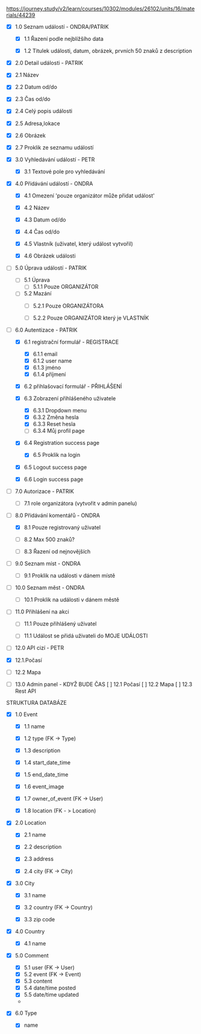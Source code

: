 https://journey.study/v2/learn/courses/10302/modules/26102/units/16/materials/44239

- [x] 1.0 Seznam událostí - ONDRA/PATRIK
  - [x] 1.1 Řazení podle nejblížšího data
  - [x] 1.2 Titulek události, datum, obrázek, prvních 50 znaků z description


- [x] 2.0 Detail události - PATRIK
-   [x] 2.1 Název
-   [x] 2.2 Datum od/do
-   [x] 2.3 Čas od/do
-   [x] 2.4 Celý popis události
-   [x] 2.5 Adresa,lokace
-   [x] 2.6 Obrázek
-   [x] 2.7 Proklik ze seznamu událostí


- [x] 3.0 Vyhledávání událostí - PETR
  - [x] 3.1 Textové pole pro vyhledávání


- [x] 4.0 Přidávání událostí - ONDRA
  - [x] 4.1 Omezení 'pouze organizátor může přidat událost'
  - [x] 4.2 Název
  - [x] 4.3 Datum od/do
  - [x] 4.4 Čas od/do
  - [x] 4.5 Vlastník (uživatel, který událost vytvořil)
  - [x] 4.6 Obrázek události


- [ ] 5.0 Úprava událostí - PATRIK
  - [ ] 5.1 Úprava 
    - [ ] 5.1.1 Pouze ORGANIZÁTOR
  - [ ] 5.2 Mazání 
    - [ ] 5.2.1 Pouze ORGANIZÁTORA
    - [ ] 5.2.2 Pouze ORGANIZÁTOR který je VLASTNÍK


- [ ] 6.0 Autentizace - PATRIK
  - [x] 6.1 registrační formulář - REGISTRACE
    - [x] 6.1.1  email
    - [x] 6.1.2  user name
    - [x] 6.1.3  jméno
    - [x] 6.1.4  příjmení
  - [x] 6.2 přihlašovací formulář - PŘIHLÁŠENÍ
  - [x] 6.3 Zobrazení přihlášeného uživatele
    - [x] 6.3.1 Dropdown menu
    - [x] 6.3.2 Změna hesla
    - [x] 6.3.3 Reset hesla
    - [ ] 6.3.4 Můj profil page
  - [x] 6.4 Registration success page
    - [x] 6.5 Proklik na login
  - [x] 6.5 Logout success page
  - [x] 6.6 Login success page


- [ ] 7.0 Autorizace - PATRIK
  -[ ] 7.1 role organizátora (vytvořit v admin panelu)


- [ ] 8.0 Přidávání komentářů - ONDRA
  - [x] 8.1 Pouze registrovaný uživatel
  - [ ] 8.2 Max 500 znaků?
  - [ ] 8.3 Řazení od nejnovějších


- [ ] 9.0 Seznam míst  - ONDRA
  - [ ] 9.1 Proklik na události v dánem místě


- [ ] 10.0 Seznam měst  - ONDRA
  - [ ] 10.1 Proklik na události v dánem městě


- [ ] 11.0 Přihlášení na akci
  - [ ] 11.1 Pouze přihlášený uživatel
  - [ ] 11.1 Událost se přidá uživateli do MOJE UDÁLOSTI


- [ ] 12.0 API cizí - PETR
-   [x] 12.1.Počasí
-   [ ] 12.2 Mapa



- [ ] 13.0 Admin panel - KDYŽ BUDE ČAS
    [ ] 12.1 Počasí
    [ ] 12.2 Mapa
    [ ] 12.3 Rest API









STRUKTURA DATABÁZE

- [x] 1.0 Event
  - [x] 1.1 name
  - [x] 1.2 type (FK -> Type)
  - [x] 1.3 description
  - [x] 1.4 start_date_time
  - [x] 1.5 end_date_time
  - [x] 1.6 event_image
  - [x] 1.7 owner_of_event (FK -> User)
  - [x] 1.8 location (FK - > Location)


- [x] 2.0 Location
  - [x] 2.1 name
  - [x] 2.2 description
  - [x] 2.3 address
  - [x] 2.4 city (FK -> City)


- [x] 3.0 City
  - [x] 3.1 name
  - [x] 3.2 country (FK -> Country)
  - [x] 3.3 zip code


- [x] 4.0 Country
  - [x] 4.1 name


- [x] 5.0 Comment
  - [x] 5.1 user (FK -> User)
  - [x] 5.2 event (FK -> Event)
  - [x] 5.3 content
  - [x] 5.4 date/time posted
  - [x] 5.5 date/time updated
  - 


- [x] 6.0 Type
  - [x] name






